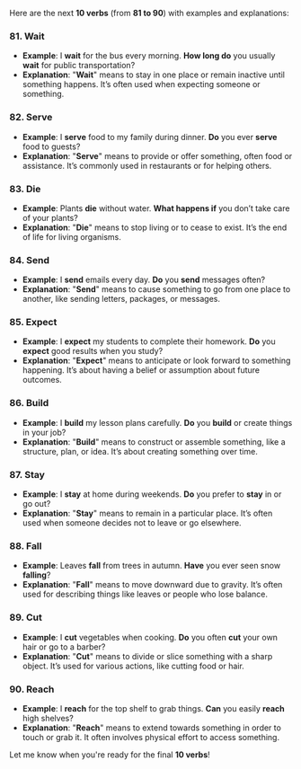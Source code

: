 Here are the next **10 verbs** (from **81 to 90**) with examples and explanations:

### 81. **Wait**
   - **Example**: I **wait** for the bus every morning. **How long do** you usually **wait** for public transportation?
   - **Explanation**: "**Wait**" means to stay in one place or remain inactive until something happens. It’s often used when expecting someone or something.

### 82. **Serve**
   - **Example**: I **serve** food to my family during dinner. **Do** you ever **serve** food to guests?
   - **Explanation**: "**Serve**" means to provide or offer something, often food or assistance. It’s commonly used in restaurants or for helping others.

### 83. **Die**
   - **Example**: Plants **die** without water. **What happens if** you don’t take care of your plants?
   - **Explanation**: "**Die**" means to stop living or to cease to exist. It’s the end of life for living organisms.

### 84. **Send**
   - **Example**: I **send** emails every day. **Do** you **send** messages often?
   - **Explanation**: "**Send**" means to cause something to go from one place to another, like sending letters, packages, or messages.

### 85. **Expect**
   - **Example**: I **expect** my students to complete their homework. **Do** you **expect** good results when you study?
   - **Explanation**: "**Expect**" means to anticipate or look forward to something happening. It’s about having a belief or assumption about future outcomes.

### 86. **Build**
   - **Example**: I **build** my lesson plans carefully. **Do** you **build** or create things in your job?
   - **Explanation**: "**Build**" means to construct or assemble something, like a structure, plan, or idea. It’s about creating something over time.

### 87. **Stay**
   - **Example**: I **stay** at home during weekends. **Do** you prefer to **stay** in or go out?
   - **Explanation**: "**Stay**" means to remain in a particular place. It’s often used when someone decides not to leave or go elsewhere.

### 88. **Fall**
   - **Example**: Leaves **fall** from trees in autumn. **Have** you ever seen snow **falling**?
   - **Explanation**: "**Fall**" means to move downward due to gravity. It’s often used for describing things like leaves or people who lose balance.

### 89. **Cut**
   - **Example**: I **cut** vegetables when cooking. **Do** you often **cut** your own hair or go to a barber?
   - **Explanation**: "**Cut**" means to divide or slice something with a sharp object. It’s used for various actions, like cutting food or hair.

### 90. **Reach**
   - **Example**: I **reach** for the top shelf to grab things. **Can** you easily **reach** high shelves?
   - **Explanation**: "**Reach**" means to extend towards something in order to touch or grab it. It often involves physical effort to access something.

Let me know when you're ready for the final **10 verbs**!